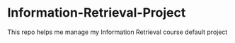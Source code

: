 # Information-Retrieval-Project
This repo helps me manage my Information Retrieval course default project
